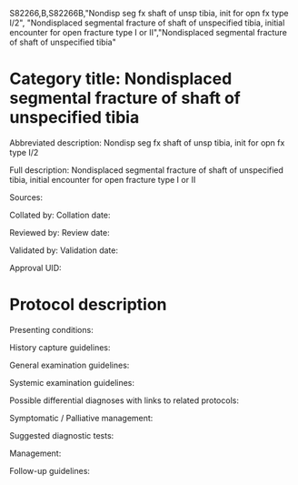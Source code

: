 S82266,B,S82266B,"Nondisp seg fx shaft of unsp tibia, init for opn fx type I/2", "Nondisplaced segmental fracture of shaft of unspecified tibia, initial encounter for open fracture type I or II","Nondisplaced segmental fracture of shaft of unspecified tibia"
# Category title: Nondisplaced segmental fracture of shaft of unspecified tibia

Abbreviated description: Nondisp seg fx shaft of unsp tibia, init for opn fx type I/2

Full description: Nondisplaced segmental fracture of shaft of unspecified tibia, initial encounter for open fracture type I or II

Sources:

Collated by:
Collation date:

Reviewed by:
Review date:

Validated by:
Validation date:

Approval UID:

# Protocol description

Presenting conditions:

History capture guidelines:

General examination guidelines:

Systemic examination guidelines:

Possible differential diagnoses with links to related protocols:

Symptomatic / Palliative management:

Suggested diagnostic tests:

Management:

Follow-up guidelines:

